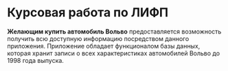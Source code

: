 # Курсовая работа по ЛИФП

**Желающим купить автомобиль Вольво** предоставляется возможность получить всю доступную информацию посредством данного приложения. Приложение обладает функционалом базы данных, которая хранит записи о всех характеристиках автомобилей Вольво до 1998 года выпуска.
